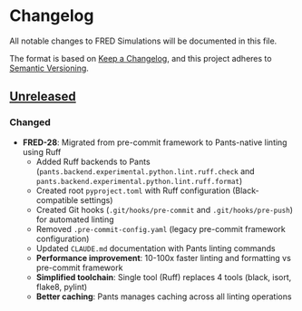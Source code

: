 # Changelog

All notable changes to FRED Simulations will be documented in this file.

The format is based on [Keep a Changelog](https://keepachangelog.com/en/1.1.0/),
and this project adheres to [Semantic Versioning](https://semver.org/spec/v2.0.0.html).

## [Unreleased]

### Changed
- **FRED-28**: Migrated from pre-commit framework to Pants-native linting using Ruff
  - Added Ruff backends to Pants (`pants.backend.experimental.python.lint.ruff.check` and `pants.backend.experimental.python.lint.ruff.format`)
  - Created root `pyproject.toml` with Ruff configuration (Black-compatible settings)
  - Created Git hooks (`.git/hooks/pre-commit` and `.git/hooks/pre-push`) for automated linting
  - Removed `.pre-commit-config.yaml` (legacy pre-commit framework configuration)
  - Updated `CLAUDE.md` documentation with Pants linting commands
  - **Performance improvement**: 10-100x faster linting and formatting vs pre-commit framework
  - **Simplified toolchain**: Single tool (Ruff) replaces 4 tools (black, isort, flake8, pylint)
  - **Better caching**: Pants manages caching across all linting operations

[Unreleased]: https://github.com/jzallen/fred_simulations/compare/HEAD...HEAD

